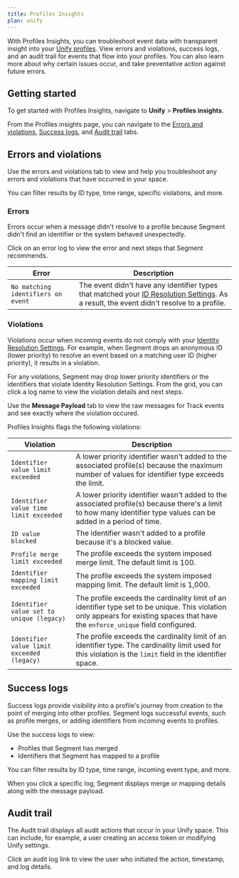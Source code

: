 ```yaml
---
title: Profiles Insights 
plan: unify
---
```


With Profiles Insights, you can troubleshoot event data with transparent insight into your [Unify profiles](/docs/unify/). View errors and violations, success logs, and an audit trail for events that flow into your profiles. You can also learn more about why certain issues occur, and take preventative action against future errors.

## Getting started

To get started with Profiles Insights, navigate to **Unify** > **Profiles insights**.

From the Profiles insights page, you can navigate to the [Errors and violations](#errors-and-violations), [Success logs](#success-logs), and [Audit trail](#audit-trail) tabs.

## Errors and violations

Use the errors and violations tab to view and help you troubleshoot any errors and violations that have occurred in your space.

You can filter results by ID type, time range, specific violations, and more.

### Errors

Errors occur when a message didn't resolve to a profile because Segment didn't find an identifier or the system behaved unexpectedly.

Click on an error log to view the error and next steps that Segment recommends.

| Error     | Description                                   |
|---------------|-----------------------------------------------|
| `No matching identifiers on event`  |  The event didn't have any identifier types that matched your [ID Resolution Settings](/docs/unify/identity-resolution/identity-resolution-settings). As a result, the event didn't resolve to a profile.                          |

### Violations

Violations occur when incoming events do not comply with your [Identity Resolution Settings](/docs/unify/identity-resolution/identity-resolution-settings). For example, when Segment drops an anonymous ID (lower priority) to resolve an event based on a matching user ID (higher priority), it results in a violation. 

For any violations, Segment may drop lower priority identifiers or the identifiers that violate Identity Resolution Settings. From the grid, you can click a log name to view the violation details and next steps. 

Use the **Message Payload** tab to view the raw messages for Track events and see exactly where the violation occured.

Profiles Insights flags the following violations:

| Violation     | Description                                   |
|---------------|-----------------------------------------------|
| `Identifier value limit exceeded`  |  A lower priority identifier wasn't added to the associated profile(s) because the maximum number of values for identifier type exceeds the limit.                           |
| `Identifier value time limit exceeded` | A lower priority identifier wasn't added to the associated profile(s) because there's a limit to how many identifier type values can be added in a period of time.                         |
| `ID value blocked`                     | The identifier wasn't added to a profile because it's a blocked value.                         |
| `Profile merge limit exceeded`         | The profile exceeds the system imposed merge limit. The default limit is 100.                       |
| `Identifier mapping limit exceeded`    |  The profile exceeds the system imposed mapping limit. The default limit is 1,000.                         |
| `Identifier value set to unique (legacy)` |  The profile exceeds the cardinality limit of an identifier type set to be unique. This violation only appears for existing spaces that have the `enforce_unique` field configured.                      |
| `Identifier value limit exceeded (legacy)` | The profile exceeds the cardinality limit of an identifier type. The cardinality limit used for this violation is the `limit` field in the identifier space.                     |

## Success logs

Success logs provide visibility into a profile's journey from creation to the point of merging into other profiles. Segment logs successful events, such as profile merges, or adding identifiers from incoming events to profiles.  

Use the success logs to view:
- Profiles that Segment has merged
- Identifiers that Segment has mapped to a profile 

You can filter results by ID type, time range, incoming event type, and more.

When you click a specific log, Segment displays merge or mapping details along with the message payload.


## Audit trail

The Audit trail displays all audit actions that occur in your Unify space. This can include, for example, a user creating an access token or modifying Unify settings.

Click an audit log link to view the user who initiated the action, timestamp, and log details.


